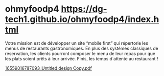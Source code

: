 # ohmyfoodp4     https://dg-tech1.github.io/ohmyfoodp4/index.html
Votre mission est de développer un site “mobile first” qui répertorie les menus de restaurants gastronomiques. En plus des systèmes classiques de réservation, les clients pourront composer le menu de leur repas pour que les plats soient prêts à leur arrivée. Finis, les temps d'attente au restaurant !

[16559016787093_Untitled design Copy.pdf](https://github.com/dg-Tech1/ohmyfoodp4/files/11698891/16559016787093_Untitled.design.Copy.pdf)
